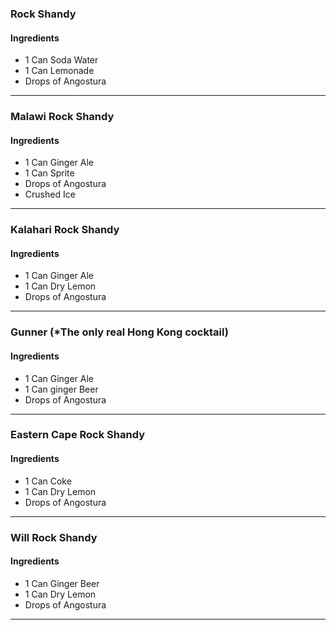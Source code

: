 ### Rock Shandy
#### Ingredients
- 1 Can Soda Water
- 1 Can Lemonade
- Drops of Angostura
---
### Malawi Rock Shandy
#### Ingredients
- 1 Can Ginger Ale
- 1 Can Sprite
- Drops of Angostura
- Crushed Ice
---
### Kalahari Rock Shandy
#### Ingredients
- 1 Can Ginger Ale
- 1 Can Dry Lemon
- Drops of Angostura
---
### Gunner (*The only real Hong Kong cocktail)
#### Ingredients
- 1 Can Ginger Ale
- 1 Can ginger Beer
- Drops of Angostura
---
### Eastern Cape Rock Shandy
#### Ingredients
- 1 Can Coke
- 1 Can Dry Lemon
- Drops of Angostura
---
### Will Rock Shandy
#### Ingredients
- 1 Can Ginger Beer
- 1 Can Dry Lemon
- Drops of Angostura
---